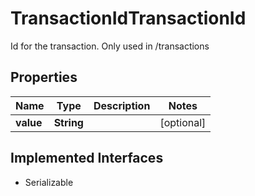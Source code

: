 

# TransactionIdTransactionId

Id for the transaction. Only used in /transactions

## Properties

Name | Type | Description | Notes
------------ | ------------- | ------------- | -------------
**value** | **String** |  |  [optional]


## Implemented Interfaces

* Serializable


